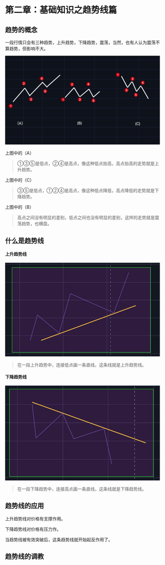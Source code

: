# 第二章：基础知识之趋势线篇

## 趋势的概念

一段行情只会有三种趋势，上升趋势，下降趋势，震荡，当然，也有人认为震荡不算趋势，但影响不大。

![](.gitbook/assets/xnip2020-03-29_16-53-48.jpeg)

上图中的（A）

> ①③⑤是低点，②④是高点，像这种低点抬高，高点抬高的走势就是上升趋势。

上图中的（C）

> ③⑤是低点，①②④是高点，像这种低点降低，高点降低的走势就是下降趋势。

上图中的（B）

> 高点之间没有明显的差别，低点之间也没有明显的差别，这样的走势就是震荡趋势，也横盘。

## 什么是趋势线

#### 上升趋势线

![&#x4E0A;&#x5347;&#x8D8B;&#x52BF;&#x7EBF;](.gitbook/assets/xnip2020-03-30_04-56-16.jpg)

> 在一段上升趋势中，连接低点画一条直线，这条线就是上升趋势线。

#### 下降趋势线

![&#x4E0B;&#x964D;&#x8D8B;&#x52BF;&#x7EBF;](.gitbook/assets/xnip2020-03-30_05-02-50.jpg)

> 在一段下降趋势中，连接高点画一条直线，这条线就是下降趋势线。

## 趋势线的应用

上升趋势线对价格有支撑作用。

下降趋势线对价格有压力作。

当趋势线被有效突破后，这条趋势线就开始起反作用了。

## 趋势线的调教



